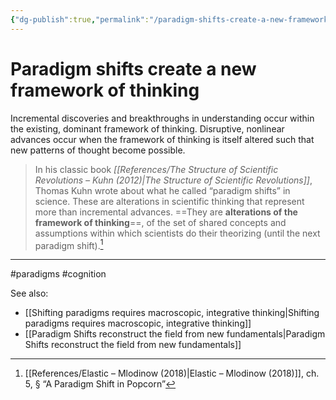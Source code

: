 ```yaml
---
{"dg-publish":true,"permalink":"/paradigm-shifts-create-a-new-framework-of-thinking/"}
---
```


# Paradigm shifts create a new framework of thinking

Incremental discoveries and breakthroughs in understanding occur within the existing, dominant framework of thinking. Disruptive, nonlinear advances occur when the framework of thinking is itself altered such that new patterns of thought become possible.

> In his classic book *[[References/The Structure of Scientific Revolutions – Kuhn (2012)\|The Structure of Scientific Revolutions]]*, Thomas Kuhn wrote about what he called “paradigm shifts” in science. These are alterations in scientific thinking that represent more than incremental advances. ==They are **alterations of the framework of thinking**==, of the set of shared concepts and assumptions within which scientists do their theorizing (until the next paradigm shift).[^1]

---
#paradigms #cognition 

See also:
- [[Shifting paradigms requires macroscopic, integrative thinking\|Shifting paradigms requires macroscopic, integrative thinking]]
- [[Paradigm Shifts reconstruct the field from new fundamentals\|Paradigm Shifts reconstruct the field from new fundamentals]]

[^1]: [[References/Elastic – Mlodinow (2018)\|Elastic – Mlodinow (2018)]], ch. 5, § “A Paradigm Shift in Popcorn”